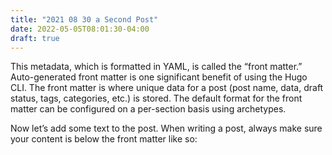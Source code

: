 ```yaml
---
title: "2021 08 30 a Second Post"
date: 2022-05-05T08:01:30-04:00
draft: true
---
```

This metadata, which is formatted in YAML, is called the “front matter.” Auto-generated front matter is one significant benefit of using the Hugo CLI. The front matter is where unique data for a post (post name, data, draft status, tags, categories, etc.) is stored. The default format for the front matter can be configured on a per-section basis using archetypes.

Now let’s add some text to the post. When writing a post, always make sure your content is below the front matter like so:

